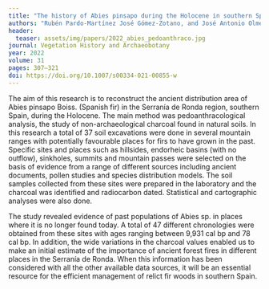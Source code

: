 ```yaml
---
title: "The history of Abies pinsapo during the Holocene in southern Spain, based on pedoanthracological analysis"
authors: "Rubén Pardo‑Martínez José Gómez‑Zotano, and José Antonio Olmedo‑Cobo" 
header:
  teaser: assets/img/papers/2022_abies_pedoanthraco.jpg
journal: Vegetation History and Archaeobotany
year: 2022
volume: 31
pages: 307–321
doi: https://doi.org/10.1007/s00334-021-00855-w
---
```


The aim of this research is to reconstruct the ancient distribution area of Abies pinsapo Boiss. (Spanish fir) in the Serranía de Ronda region, southern Spain, during the Holocene. The main method was pedoanthracological analysis, the study of non-archaeological charcoal found in natural soils. In this research a total of 37 soil excavations were done in several mountain ranges with potentially favourable places for firs to have grown in the past. Specific sites and places such as hillsides, endorheic basins (with no outflow), sinkholes, summits and mountain passes were selected on the basis of evidence from a range of different sources including ancient documents, pollen studies and species distribution models. The soil samples collected from these sites were prepared in the laboratory and the charcoal was identified and radiocarbon dated. Statistical and cartographic analyses were also done. 

The study revealed evidence of past populations of Abies sp. in places where it is no longer found today. A total of 47 different chronologies were obtained from these sites with ages ranging between 9,931 cal bp and 78 cal bp. In addition, the wide variations in the charcoal values enabled us to make an initial estimate of the importance of ancient forest fires in different places in the Serranía de Ronda. When this information has been considered with all the other available data sources, it will be an essential resource for the efficient management of relict fir woods in southern Spain.